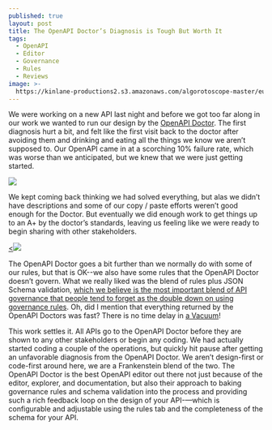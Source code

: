 ```yaml
---
published: true
layout: post
title: The OpenAPI Doctor’s Diagnosis is Tough But Worth It
tags:
  - OpenAPI
  - Editor
  - Governance
  - Rules
  - Reviews
image: >-
  https://kinlane-productions2.s3.amazonaws.com/algorotoscope-master/eugenics-hallway-long-hospital.jpg
---
```

We were working on a new API last night and before we got too far along in our work we wanted to run our design by the [OpenAPI Doctor](https://bit.ly/3UTwuOF). The first diagnosis hurt a bit, and felt like the first visit back to the doctor after avoiding them and drinking and eating all the things we know we aren’t supposed to. Our OpenAPI came in at a scorching 10% failure rate, which was worse than we anticipated, but we knew that we were just getting started. 

<a href="https://bit.ly/3UTwuOF"><img src="https://kinlane-productions2.s3.us-east-1.amazonaws.com/openapi-doctor/doctor-one.png" style="width: 100%: padding: 15px;"></a>

We kept coming back thinking we had solved everything, but alas we didn’t have descriptions and some of our copy / paste efforts weren’t good enough for the Doctor. But eventually we did enough work to get things up to an A+ by the doctor’s standards, leaving us feeling like we were ready to begin sharing with other stakeholders.

<a href="https://bit.ly/3UTwuOF"><<img src="https://kinlane-productions2.s3.us-east-1.amazonaws.com/openapi-doctor/doctor-two.png" style="width: 100%: padding: 15px;"></a>

The OpenAPI Doctor goes a bit further than we normally do with some of our rules, but that is OK--we also have some rules that the OpenAPI Doctor doesn’t govern. What we really liked was the blend of rules plus JSON Schema validation, [which we believe is the most important blend of API governance that people tend to forget as the double down on using governance rules](https://apievangelist.com/2024/05/07/the-diff-between-what-json-schema-and-spectral-provide-when-mapping-the-api-landscape/). Oh, did I mention that everything returned by the OpenAPI Doctors was fast? There is no time delay in [a Vacuum](https://bit.ly/3WDnhej)!

This work settles it. All APIs go to the OpenAPI Doctor before they are shown to any other stakeholders or begin any coding. We had actually started coding a couple of the operations, but quickly hit pause after getting an unfavorable diagnosis from the OpenAPI Doctor. We aren’t design-first or code-first around here, we are a Frankenstein blend of the two. The OpenAPI Doctor is the best OpenAPI editor out there not just because of the editor, explorer, and documentation, but also their approach to baking governance rules and schema validation into the process and providing such a rich feedback loop on the design of your API-—which is configurable and adjustable using the rules tab and the completeness of the schema for your API.

